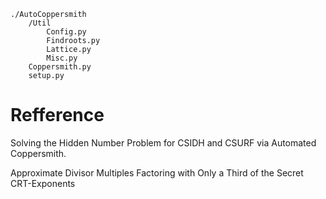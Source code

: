 ```
./AutoCoppersmith
    /Util
        Config.py
        Findroots.py
        Lattice.py
        Misc.py
    Coppersmith.py
    setup.py
```

# Refference
Solving the Hidden Number Problem for CSIDH and CSURF via Automated Coppersmith.

Approximate Divisor Multiples Factoring with Only a Third of the Secret CRT-Exponents
